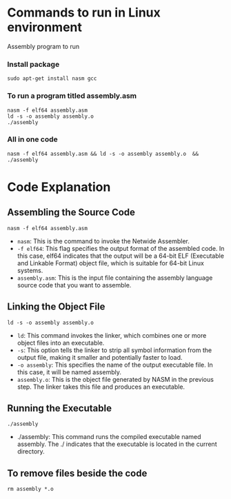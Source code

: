 # Commands to run in Linux environment  
Assembly program to run 
### Install package 
```
sudo apt-get install nasm gcc
```

### To run a program titled assembly.asm
```
nasm -f elf64 assembly.asm 
ld -s -o assembly assembly.o 
./assembly 
```

### All in one code 
```
nasm -f elf64 assembly.asm && ld -s -o assembly assembly.o  && ./assembly 
```

# Code Explanation

## Assembling the Source Code
```
nasm -f elf64 assembly.asm
```

* `nasm`: This is the command to invoke the Netwide Assembler.
* `-f elf64`: This flag specifies the output format of the assembled code. In this case, elf64 indicates that the output will be a 64-bit ELF (Executable and Linkable Format) object file, which is suitable for 64-bit Linux systems.
* `assembly.asm`: This is the input file containing the assembly language source code that you want to assemble.

## Linking the Object File
```
ld -s -o assembly assembly.o 
```
* `ld`: This command invokes the linker, which combines one or more object files into an executable.
* `-s`: This option tells the linker to strip all symbol information from the output file, making it smaller and potentially faster to load.
* `-o assembly`: This specifies the name of the output executable file. In this case, it will be named assembly.
* `assembly.o`: This is the object file generated by NASM in the previous step. The linker takes this file and produces an executable.

## Running the Executable
```
./assembly
```
* ./assembly: This command runs the compiled executable named assembly. The ./ indicates that the executable is located in the current directory.

## To remove files beside the code 

```
rm assembly *.o
```